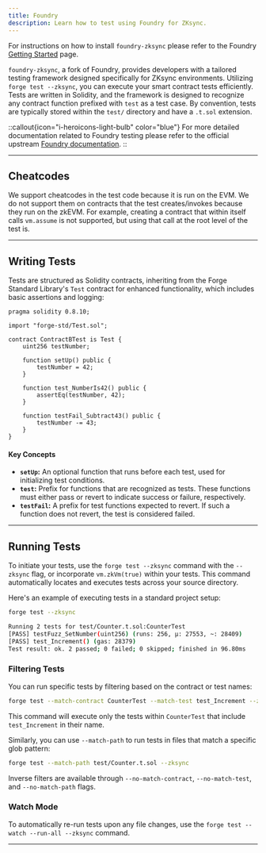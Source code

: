 ```yaml
---
title: Foundry
description: Learn how to test using Foundry for ZKsync.
---
```


For instructions on how to install `foundry-zksync` please refer to the Foundry [Getting Started](/zksync-network/tooling/foundry/getting-started) page.

`foundry-zksync`, a fork of Foundry, provides developers with a tailored testing framework designed specifically for ZKsync environments.
Utilizing `forge test --zksync`, you can execute your smart contract tests efficiently.
Tests are written in Solidity, and the framework is designed to recognize any contract function prefixed with `test` as a test case.
By convention, tests are typically stored within the `test/` directory and have a `.t.sol` extension.

::callout{icon="i-heroicons-light-bulb" color="blue"}
For more detailed documentation related to Foundry testing please refer to the official upstream [Foundry documentation](https://book.getfoundry.sh/forge/tests).
::

---
## Cheatcodes

We support cheatcodes in the test code because it is run on the EVM.
We do not support them on contracts that the test creates/invokes because they run on the zkEVM.
For example, creating a contract that within itself calls `vm.assume` is not supported, but using that call at the root level of the test is.

---
## Writing Tests

Tests are structured as Solidity contracts,
 inheriting from the Forge Standard Library's `Test` contract for enhanced functionality,
which includes basic assertions and logging:

```solidity
pragma solidity 0.8.10;

import "forge-std/Test.sol";

contract ContractBTest is Test {
    uint256 testNumber;

    function setUp() public {
        testNumber = 42;
    }

    function test_NumberIs42() public {
        assertEq(testNumber, 42);
    }

    function testFail_Subtract43() public {
        testNumber -= 43;
    }
}
```

#### Key Concepts

- **`setUp`:** An optional function that runs before each test, used for initializing test conditions.
- **`test`:** Prefix for functions that are recognized as tests. These functions must either pass or revert to indicate success or failure, respectively.
- **`testFail`:** A prefix for test functions expected to revert. If such a function does not revert, the test is considered failed.

---
## Running Tests

To initiate your tests, use the `forge test --zksync` command with the `--zksync` flag, or incorporate `vm.zkVm(true)` within your tests.
This command automatically locates and executes tests across your source directory.

Here's an example of executing tests in a standard project setup:

```bash
forge test --zksync

Running 2 tests for test/Counter.t.sol:CounterTest
[PASS] testFuzz_SetNumber(uint256) (runs: 256, μ: 27553, ~: 28409)
[PASS] test_Increment() (gas: 28379)
Test result: ok. 2 passed; 0 failed; 0 skipped; finished in 96.80ms
```

### Filtering Tests

You can run specific tests by filtering based on the contract or test names:

```bash
forge test --match-contract CounterTest --match-test test_Increment --zksync
```

This command will execute only the tests within `CounterTest` that include `test_Increment` in their name.

Similarly, you can use `--match-path` to run tests in files that match a specific glob pattern:

```bash
forge test --match-path test/Counter.t.sol --zksync
```

Inverse filters are available through `--no-match-contract`, `--no-match-test`, and `--no-match-path` flags.

### Watch Mode

To automatically re-run tests upon any file changes, use the `forge test --watch --run-all --zksync` command.

---
